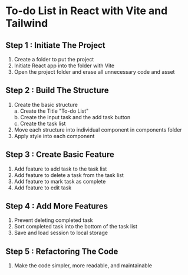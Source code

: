# To-do List in React with Vite and Tailwind
## Step 1 : Initiate The Project
1. Create a folder to put the project
2. Initiate React app into the folder with Vite
3. Open the project folder and erase all unnecessary code and asset

## Step 2 : Build The Structure
1. Create the basic structure  
a. Create the Title "To-do List"  
b. Create the input task and the add task button  
c. Create the task list
2. Move each structure into individual component in components folder
3. Apply style into each component

## Step 3 : Create Basic Feature
1. Add feature to add task to the task list  
2. Add feature to delete a task from the task list
3. Add feature to mark task as complete
4. Add feature to edit task

## Step 4 : Add More Features
1. Prevent deleting completed task
2. Sort completed task into the bottom of the task list
3. Save and load session to local storage

## Step 5 : Refactoring The Code
1. Make the code simpler, more readable, and maintainable